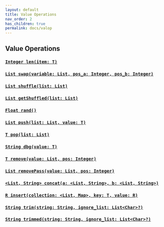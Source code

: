 ```yaml
---
layout: default
title: Value Operations
nav_order: 2
has_children: true
permalink: docs/valop
---
```


## Value Operations

### [`Integer len(item: T)`](../valop/len)
### [`List swap(variable: List, pos_a: Integer, pos_b: Integer)`](../valop/while)
### [`List shuffle(list: List)`](../valop/shuffle)
### [`List getShuffled(list: List)`](../valop/getShuffled)
### [`Float rand()`](../valop/rand)
### [`List push(list: List, value: T)`](../valop/push)
### [`T pop(list: List)`](../valop/pop)
### [`String dbg(value: T)`](../valop/dbg)
### [`T remove(value: List, pos: Integer)`](../valop/remove)
### [`List removePass(value: List, pos: Integer)`](../valop/removePass)
### [`<List, String> concat(a: <List, String>, b: <List, String>)`](../valop/concat)
### [`R insert(collection: <List, Map>, key: T, value: R)`](../valop/insert)
### [`String trim(string: String, ignore_list: List<Char>?)`](../valop/trim)
### [`String trimmed(string: String, ignore_list: List<Char>?)`](../valop/trimmed)